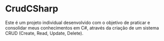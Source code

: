 # CrudCSharp
Este é um projeto individual desenvolvido com o objetivo de praticar e consolidar meus conhecimentos em C#, através da criação de um sistema CRUD (Create, Read, Update, Delete).
